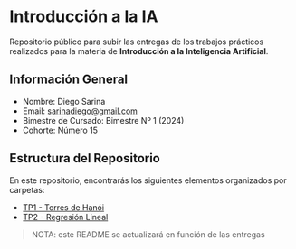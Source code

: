 # Introducción a la IA

Repositorio público para subir las entregas de los trabajos prácticos realizados para la materia de **Introducción a la Inteligencia Artificial**.

## Información General

- Nombre: Diego Sarina
- Email: <sarinadiego@gmail.com>
- Bimestre de Cursado: Bimestre Nº 1 (2024)
- Cohorte: Número 15

## Estructura del Repositorio

En este repositorio, encontrarás los siguientes elementos organizados por carpetas:

- [TP1 - Torres de Hanói](/TP_1/)
- [TP2 - Regresión Lineal](/TP_2/)

>NOTA: este README se actualizará en función de las entregas
